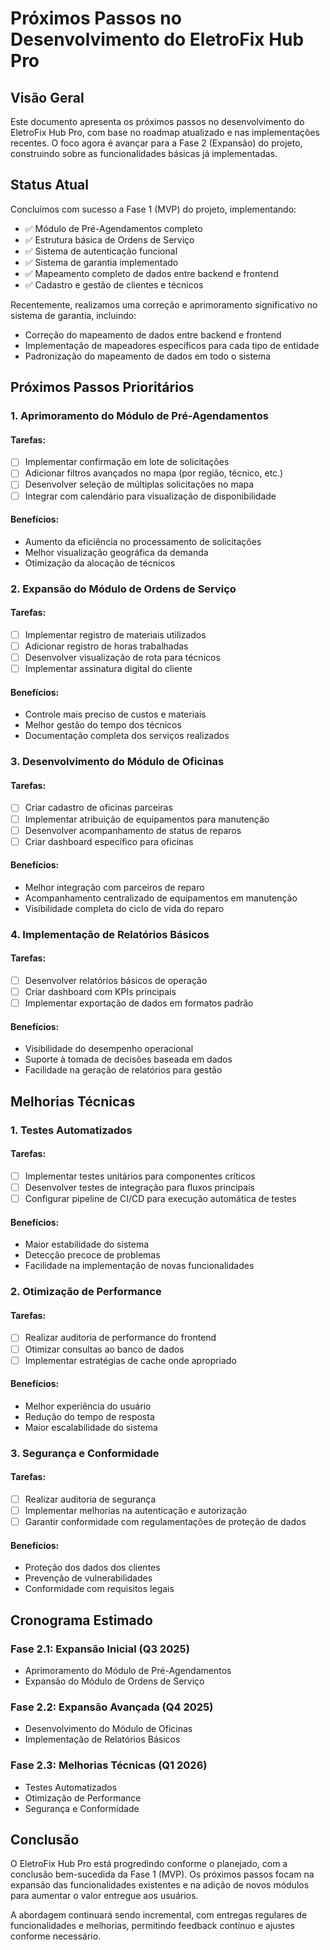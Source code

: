 # Próximos Passos no Desenvolvimento do EletroFix Hub Pro

## Visão Geral

Este documento apresenta os próximos passos no desenvolvimento do EletroFix Hub Pro, com base no roadmap atualizado e nas implementações recentes. O foco agora é avançar para a Fase 2 (Expansão) do projeto, construindo sobre as funcionalidades básicas já implementadas.

## Status Atual

Concluímos com sucesso a Fase 1 (MVP) do projeto, implementando:

- ✅ Módulo de Pré-Agendamentos completo
- ✅ Estrutura básica de Ordens de Serviço
- ✅ Sistema de autenticação funcional
- ✅ Sistema de garantia implementado
- ✅ Mapeamento completo de dados entre backend e frontend
- ✅ Cadastro e gestão de clientes e técnicos

Recentemente, realizamos uma correção e aprimoramento significativo no sistema de garantia, incluindo:
- Correção do mapeamento de dados entre backend e frontend
- Implementação de mapeadores específicos para cada tipo de entidade
- Padronização do mapeamento de dados em todo o sistema

## Próximos Passos Prioritários

### 1. Aprimoramento do Módulo de Pré-Agendamentos

#### Tarefas:
- [ ] Implementar confirmação em lote de solicitações
- [ ] Adicionar filtros avançados no mapa (por região, técnico, etc.)
- [ ] Desenvolver seleção de múltiplas solicitações no mapa
- [ ] Integrar com calendário para visualização de disponibilidade

#### Benefícios:
- Aumento da eficiência no processamento de solicitações
- Melhor visualização geográfica da demanda
- Otimização da alocação de técnicos

### 2. Expansão do Módulo de Ordens de Serviço

#### Tarefas:
- [ ] Implementar registro de materiais utilizados
- [ ] Adicionar registro de horas trabalhadas
- [ ] Desenvolver visualização de rota para técnicos
- [ ] Implementar assinatura digital do cliente

#### Benefícios:
- Controle mais preciso de custos e materiais
- Melhor gestão do tempo dos técnicos
- Documentação completa dos serviços realizados

### 3. Desenvolvimento do Módulo de Oficinas

#### Tarefas:
- [ ] Criar cadastro de oficinas parceiras
- [ ] Implementar atribuição de equipamentos para manutenção
- [ ] Desenvolver acompanhamento de status de reparos
- [ ] Criar dashboard específico para oficinas

#### Benefícios:
- Melhor integração com parceiros de reparo
- Acompanhamento centralizado de equipamentos em manutenção
- Visibilidade completa do ciclo de vida do reparo

### 4. Implementação de Relatórios Básicos

#### Tarefas:
- [ ] Desenvolver relatórios básicos de operação
- [ ] Criar dashboard com KPIs principais
- [ ] Implementar exportação de dados em formatos padrão

#### Benefícios:
- Visibilidade do desempenho operacional
- Suporte à tomada de decisões baseada em dados
- Facilidade na geração de relatórios para gestão

## Melhorias Técnicas

### 1. Testes Automatizados

#### Tarefas:
- [ ] Implementar testes unitários para componentes críticos
- [ ] Desenvolver testes de integração para fluxos principais
- [ ] Configurar pipeline de CI/CD para execução automática de testes

#### Benefícios:
- Maior estabilidade do sistema
- Detecção precoce de problemas
- Facilidade na implementação de novas funcionalidades

### 2. Otimização de Performance

#### Tarefas:
- [ ] Realizar auditoria de performance do frontend
- [ ] Otimizar consultas ao banco de dados
- [ ] Implementar estratégias de cache onde apropriado

#### Benefícios:
- Melhor experiência do usuário
- Redução do tempo de resposta
- Maior escalabilidade do sistema

### 3. Segurança e Conformidade

#### Tarefas:
- [ ] Realizar auditoria de segurança
- [ ] Implementar melhorias na autenticação e autorização
- [ ] Garantir conformidade com regulamentações de proteção de dados

#### Benefícios:
- Proteção dos dados dos clientes
- Prevenção de vulnerabilidades
- Conformidade com requisitos legais

## Cronograma Estimado

### Fase 2.1: Expansão Inicial (Q3 2025)
- Aprimoramento do Módulo de Pré-Agendamentos
- Expansão do Módulo de Ordens de Serviço

### Fase 2.2: Expansão Avançada (Q4 2025)
- Desenvolvimento do Módulo de Oficinas
- Implementação de Relatórios Básicos

### Fase 2.3: Melhorias Técnicas (Q1 2026)
- Testes Automatizados
- Otimização de Performance
- Segurança e Conformidade

## Conclusão

O EletroFix Hub Pro está progredindo conforme o planejado, com a conclusão bem-sucedida da Fase 1 (MVP). Os próximos passos focam na expansão das funcionalidades existentes e na adição de novos módulos para aumentar o valor entregue aos usuários.

A abordagem continuará sendo incremental, com entregas regulares de funcionalidades e melhorias, permitindo feedback contínuo e ajustes conforme necessário.

